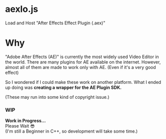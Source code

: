 
# aexlo.js

Load and Host "After Effects Effect Plugin (.aex)"

# Why

"Adobe After Effects (AE)" is currently the most widely used Video Editor in the world.
There are many plugins for AE available on the internet.
However, almost all of them are made to work only with AE.
(Even if it's a very good effect)

So I wondered if I could make these work on another platform.
What I ended up doing was **creating a wrapper for the AE Plugin SDK.**

(These may run into some kind of copyright issue.)

### WIP

**Work in Progress...**  
Please Wait 😎  
(I'm still a Beginner in C++, so development will take some time.)

